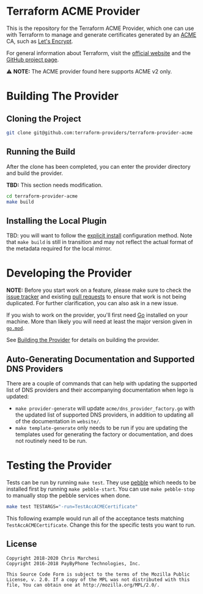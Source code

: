 Terraform ACME Provider
========================

This is the repository for the Terraform ACME Provider, which one can use with
Terraform to manage and generate certificates generated by an [ACME][about-acme]
CA, such as [Let's Encrypt][lets-encrypt].

[about-acme]: https://ietf-wg-acme.github.io/acme/draft-ietf-acme-acme.html
[lets-encrypt]: https://letsencrypt.org

For general information about Terraform, visit the [official
website][terraform-io] and the [GitHub project page][terraform-gh].

[terraform-io]: https://www.terraform.io/
[terraform-gh]: https://github.com/hashicorp/terraform

:warning: **NOTE:** The ACME provider found here supports ACME v2 only.

# Building The Provider

## Cloning the Project

```sh
git clone git@github.com:terraform-providers/terraform-provider-acme
```

## Running the Build

After the clone has been completed, you can enter the provider directory and
build the provider.

**TBD:** This section needs modification.

```sh
cd terraform-provider-acme
make build
```

## Installing the Local Plugin

TBD: you will want to follow the [explicit
install](https://www.terraform.io/docs/commands/cli-config.html#explicit-installation-method-configuration)
configuration method. Note that `make build` is still in transition and may not
reflect the actual format of the metadata required for the local mirror.

# Developing the Provider

**NOTE:** Before you start work on a feature, please make sure to check the
[issue tracker][gh-issues] and existing [pull requests][gh-prs] to ensure that
work is not being duplicated. For further clarification, you can also ask in a
new issue.

[gh-issues]: https://github.com/vancluever/terraform-provider-acme/issues
[gh-prs]: https://github.com/vancluever/terraform-provider-acme/pulls

If you wish to work on the provider, you'll first need [Go][go-website]
installed on your machine. More than likely you will need at least the major
version given in [`go.mod`](go.mod).

[go-website]: https://golang.org/

See [Building the Provider](#building-the-provider) for details on building the provider.

## Auto-Generating Documentation and Supported DNS Providers

There are a couple of commands that can help with updating the supported list of
DNS providers and their accompanying documentation when lego is updated:

* `make provider-generate` will update `acme/dns_provider_factory.go` with the
  updated list of supported DNS providers, in addition to updating all of the
  documentation in `website/`.
* `make template-generate` only needs to be run if you are updating the
  templates used for generating the factory or documentation, and does not
  routinely need to be run.

# Testing the Provider

Tests can be run by running `make test`. They use
[pebble](https://github.com/letsencrypt/pebble/) which needs to be installed
first by running `make pebble-start`. You can use `make pebble-stop` to manually
stop the pebble services when done.

```sh
make test TESTARGS="-run=TestAccACMECertificate"
```

This following example would run all of the acceptance tests matching
`TestAccACMECertificate`. Change this for the specific tests you want to
run.

## License

```
Copyright 2018-2020 Chris Marchesi
Copyright 2016-2018 PayByPhone Technologies, Inc.

This Source Code Form is subject to the terms of the Mozilla Public
License, v. 2.0. If a copy of the MPL was not distributed with this
file, You can obtain one at http://mozilla.org/MPL/2.0/.
 ```
